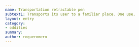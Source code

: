 ```yaml
---
name: Transportation retractable pen
subtext1: Transports its user to a familiar place. One use.
layout: entry
category:
- oddities
summary: 
author: roqueromero
---
```

